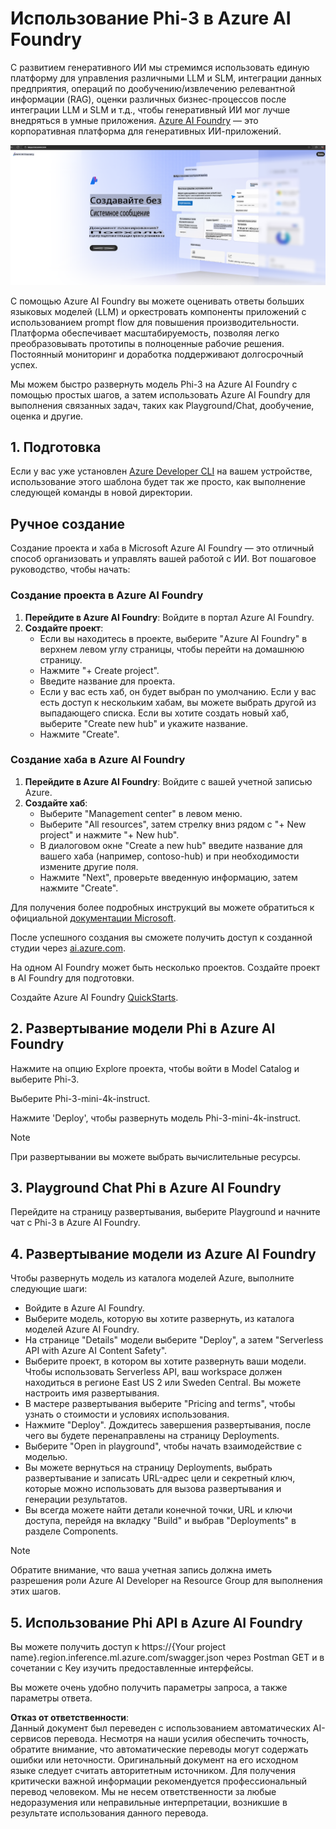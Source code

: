 # **Использование Phi-3 в Azure AI Foundry**

С развитием генеративного ИИ мы стремимся использовать единую платформу для управления различными LLM и SLM, интеграции данных предприятия, операций по дообучению/извлечению релевантной информации (RAG), оценки различных бизнес-процессов после интеграции LLM и SLM и т.д., чтобы генеративный ИИ мог лучше внедряться в умные приложения. [Azure AI Foundry](https://ai.azure.com) — это корпоративная платформа для генеративных ИИ-приложений.

![aistudo](../../../../translated_images/aifoundry_home.ffa4fe13d11f26171097f8666a1db96ac0979ffa1adde80374c60d1136c7e1de.ru.png)

С помощью Azure AI Foundry вы можете оценивать ответы больших языковых моделей (LLM) и оркестровать компоненты приложений с использованием prompt flow для повышения производительности. Платформа обеспечивает масштабируемость, позволяя легко преобразовывать прототипы в полноценные рабочие решения. Постоянный мониторинг и доработка поддерживают долгосрочный успех.

Мы можем быстро развернуть модель Phi-3 на Azure AI Foundry с помощью простых шагов, а затем использовать Azure AI Foundry для выполнения связанных задач, таких как Playground/Chat, дообучение, оценка и другие.

## **1. Подготовка**

Если у вас уже установлен [Azure Developer CLI](https://learn.microsoft.com/azure/developer/azure-developer-cli/overview?WT.mc_id=aiml-138114-kinfeylo) на вашем устройстве, использование этого шаблона будет так же просто, как выполнение следующей команды в новой директории.

## Ручное создание

Создание проекта и хаба в Microsoft Azure AI Foundry — это отличный способ организовать и управлять вашей работой с ИИ. Вот пошаговое руководство, чтобы начать:

### Создание проекта в Azure AI Foundry

1. **Перейдите в Azure AI Foundry**: Войдите в портал Azure AI Foundry.
2. **Создайте проект**:
   - Если вы находитесь в проекте, выберите "Azure AI Foundry" в верхнем левом углу страницы, чтобы перейти на домашнюю страницу.
   - Нажмите "+ Create project".
   - Введите название для проекта.
   - Если у вас есть хаб, он будет выбран по умолчанию. Если у вас есть доступ к нескольким хабам, вы можете выбрать другой из выпадающего списка. Если вы хотите создать новый хаб, выберите "Create new hub" и укажите название.
   - Нажмите "Create".

### Создание хаба в Azure AI Foundry

1. **Перейдите в Azure AI Foundry**: Войдите с вашей учетной записью Azure.
2. **Создайте хаб**:
   - Выберите "Management center" в левом меню.
   - Выберите "All resources", затем стрелку вниз рядом с "+ New project" и нажмите "+ New hub".
   - В диалоговом окне "Create a new hub" введите название для вашего хаба (например, contoso-hub) и при необходимости измените другие поля.
   - Нажмите "Next", проверьте введенную информацию, затем нажмите "Create".

Для получения более подробных инструкций вы можете обратиться к официальной [документации Microsoft](https://learn.microsoft.com/azure/ai-studio/how-to/create-projects).

После успешного создания вы сможете получить доступ к созданной студии через [ai.azure.com](https://ai.azure.com/).

На одном AI Foundry может быть несколько проектов. Создайте проект в AI Foundry для подготовки.

Создайте Azure AI Foundry [QuickStarts](https://learn.microsoft.com/azure/ai-studio/quickstarts/get-started-code).

## **2. Развертывание модели Phi в Azure AI Foundry**

Нажмите на опцию Explore проекта, чтобы войти в Model Catalog и выберите Phi-3.

Выберите Phi-3-mini-4k-instruct.

Нажмите 'Deploy', чтобы развернуть модель Phi-3-mini-4k-instruct.

> [!NOTE]
>
> При развертывании вы можете выбрать вычислительные ресурсы.

## **3. Playground Chat Phi в Azure AI Foundry**

Перейдите на страницу развертывания, выберите Playground и начните чат с Phi-3 в Azure AI Foundry.

## **4. Развертывание модели из Azure AI Foundry**

Чтобы развернуть модель из каталога моделей Azure, выполните следующие шаги:

- Войдите в Azure AI Foundry.
- Выберите модель, которую вы хотите развернуть, из каталога моделей Azure AI Foundry.
- На странице "Details" модели выберите "Deploy", а затем "Serverless API with Azure AI Content Safety".
- Выберите проект, в котором вы хотите развернуть ваши модели. Чтобы использовать Serverless API, ваш workspace должен находиться в регионе East US 2 или Sweden Central. Вы можете настроить имя развертывания.
- В мастере развертывания выберите "Pricing and terms", чтобы узнать о стоимости и условиях использования.
- Нажмите "Deploy". Дождитесь завершения развертывания, после чего вы будете перенаправлены на страницу Deployments.
- Выберите "Open in playground", чтобы начать взаимодействие с моделью.
- Вы можете вернуться на страницу Deployments, выбрать развертывание и записать URL-адрес цели и секретный ключ, которые можно использовать для вызова развертывания и генерации результатов.
- Вы всегда можете найти детали конечной точки, URL и ключи доступа, перейдя на вкладку "Build" и выбрав "Deployments" в разделе Components.

> [!NOTE]
> Обратите внимание, что ваша учетная запись должна иметь разрешения роли Azure AI Developer на Resource Group для выполнения этих шагов.

## **5. Использование Phi API в Azure AI Foundry**

Вы можете получить доступ к https://{Your project name}.region.inference.ml.azure.com/swagger.json через Postman GET и в сочетании с Key изучить предоставленные интерфейсы.

Вы можете очень удобно получить параметры запроса, а также параметры ответа.

**Отказ от ответственности**:  
Данный документ был переведен с использованием автоматических AI-сервисов перевода. Несмотря на наши усилия обеспечить точность, обратите внимание, что автоматические переводы могут содержать ошибки или неточности. Оригинальный документ на его исходном языке следует считать авторитетным источником. Для получения критически важной информации рекомендуется профессиональный перевод человеком. Мы не несем ответственности за любые недоразумения или неправильные интерпретации, возникшие в результате использования данного перевода.